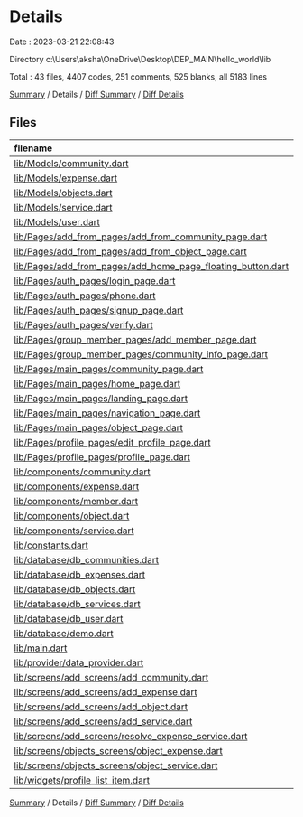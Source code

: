 # Details

Date : 2023-03-21 22:08:43

Directory c:\\Users\\aksha\\OneDrive\\Desktop\\DEP_MAIN\\hello_world\\lib

Total : 43 files,  4407 codes, 251 comments, 525 blanks, all 5183 lines

[Summary](results.md) / Details / [Diff Summary](diff.md) / [Diff Details](diff-details.md)

## Files
| filename | language | code | comment | blank | total |
| :--- | :--- | ---: | ---: | ---: | ---: |
| [lib/Models/community.dart](/lib/Models/community.dart) | Dart | 15 | 0 | 3 | 18 |
| [lib/Models/expense.dart](/lib/Models/expense.dart) | Dart | 30 | 0 | 3 | 33 |
| [lib/Models/objects.dart](/lib/Models/objects.dart) | Dart | 24 | 0 | 3 | 27 |
| [lib/Models/service.dart](/lib/Models/service.dart) | Dart | 27 | 0 | 3 | 30 |
| [lib/Models/user.dart](/lib/Models/user.dart) | Dart | 21 | 0 | 3 | 24 |
| [lib/Pages/add_from_pages/add_from_community_page.dart](/lib/Pages/add_from_pages/add_from_community_page.dart) | Dart | 42 | 0 | 7 | 49 |
| [lib/Pages/add_from_pages/add_from_object_page.dart](/lib/Pages/add_from_pages/add_from_object_page.dart) | Dart | 40 | 0 | 4 | 44 |
| [lib/Pages/add_from_pages/add_home_page_floating_button.dart](/lib/Pages/add_from_pages/add_home_page_floating_button.dart) | Dart | 41 | 0 | 7 | 48 |
| [lib/Pages/auth_pages/login_page.dart](/lib/Pages/auth_pages/login_page.dart) | Dart | 123 | 0 | 6 | 129 |
| [lib/Pages/auth_pages/phone.dart](/lib/Pages/auth_pages/phone.dart) | Dart | 133 | 2 | 5 | 140 |
| [lib/Pages/auth_pages/signup_page.dart](/lib/Pages/auth_pages/signup_page.dart) | Dart | 94 | 0 | 16 | 110 |
| [lib/Pages/auth_pages/verify.dart](/lib/Pages/auth_pages/verify.dart) | Dart | 148 | 6 | 15 | 169 |
| [lib/Pages/group_member_pages/add_member_page.dart](/lib/Pages/group_member_pages/add_member_page.dart) | Dart | 139 | 6 | 12 | 157 |
| [lib/Pages/group_member_pages/community_info_page.dart](/lib/Pages/group_member_pages/community_info_page.dart) | Dart | 63 | 0 | 7 | 70 |
| [lib/Pages/main_pages/community_page.dart](/lib/Pages/main_pages/community_page.dart) | Dart | 307 | 16 | 8 | 331 |
| [lib/Pages/main_pages/home_page.dart](/lib/Pages/main_pages/home_page.dart) | Dart | 321 | 3 | 13 | 337 |
| [lib/Pages/main_pages/landing_page.dart](/lib/Pages/main_pages/landing_page.dart) | Dart | 32 | 0 | 3 | 35 |
| [lib/Pages/main_pages/navigation_page.dart](/lib/Pages/main_pages/navigation_page.dart) | Dart | 121 | 73 | 16 | 210 |
| [lib/Pages/main_pages/object_page.dart](/lib/Pages/main_pages/object_page.dart) | Dart | 111 | 9 | 4 | 124 |
| [lib/Pages/profile_pages/edit_profile_page.dart](/lib/Pages/profile_pages/edit_profile_page.dart) | Dart | 103 | 0 | 12 | 115 |
| [lib/Pages/profile_pages/profile_page.dart](/lib/Pages/profile_pages/profile_page.dart) | Dart | 155 | 6 | 17 | 178 |
| [lib/components/community.dart](/lib/components/community.dart) | Dart | 108 | 33 | 10 | 151 |
| [lib/components/expense.dart](/lib/components/expense.dart) | Dart | 82 | 0 | 7 | 89 |
| [lib/components/member.dart](/lib/components/member.dart) | Dart | 37 | 0 | 4 | 41 |
| [lib/components/object.dart](/lib/components/object.dart) | Dart | 86 | 19 | 6 | 111 |
| [lib/components/service.dart](/lib/components/service.dart) | Dart | 73 | 0 | 7 | 80 |
| [lib/constants.dart](/lib/constants.dart) | Dart | 53 | 0 | 7 | 60 |
| [lib/database/db_communities.dart](/lib/database/db_communities.dart) | Dart | 67 | 0 | 16 | 83 |
| [lib/database/db_expenses.dart](/lib/database/db_expenses.dart) | Dart | 48 | 0 | 15 | 63 |
| [lib/database/db_objects.dart](/lib/database/db_objects.dart) | Dart | 108 | 0 | 16 | 124 |
| [lib/database/db_services.dart](/lib/database/db_services.dart) | Dart | 53 | 0 | 15 | 68 |
| [lib/database/db_user.dart](/lib/database/db_user.dart) | Dart | 184 | 1 | 18 | 203 |
| [lib/database/demo.dart](/lib/database/demo.dart) | Dart | 60 | 41 | 17 | 118 |
| [lib/main.dart](/lib/main.dart) | Dart | 50 | 2 | 9 | 61 |
| [lib/provider/data_provider.dart](/lib/provider/data_provider.dart) | Dart | 470 | 4 | 82 | 556 |
| [lib/screens/add_screens/add_community.dart](/lib/screens/add_screens/add_community.dart) | Dart | 62 | 0 | 12 | 74 |
| [lib/screens/add_screens/add_expense.dart](/lib/screens/add_screens/add_expense.dart) | Dart | 167 | 9 | 31 | 207 |
| [lib/screens/add_screens/add_object.dart](/lib/screens/add_screens/add_object.dart) | Dart | 103 | 2 | 18 | 123 |
| [lib/screens/add_screens/add_service.dart](/lib/screens/add_screens/add_service.dart) | Dart | 153 | 7 | 28 | 188 |
| [lib/screens/add_screens/resolve_expense_service.dart](/lib/screens/add_screens/resolve_expense_service.dart) | Dart | 210 | 10 | 25 | 245 |
| [lib/screens/objects_screens/object_expense.dart](/lib/screens/objects_screens/object_expense.dart) | Dart | 45 | 0 | 7 | 52 |
| [lib/screens/objects_screens/object_service.dart](/lib/screens/objects_screens/object_service.dart) | Dart | 45 | 0 | 4 | 49 |
| [lib/widgets/profile_list_item.dart](/lib/widgets/profile_list_item.dart) | Dart | 53 | 2 | 4 | 59 |

[Summary](results.md) / Details / [Diff Summary](diff.md) / [Diff Details](diff-details.md)